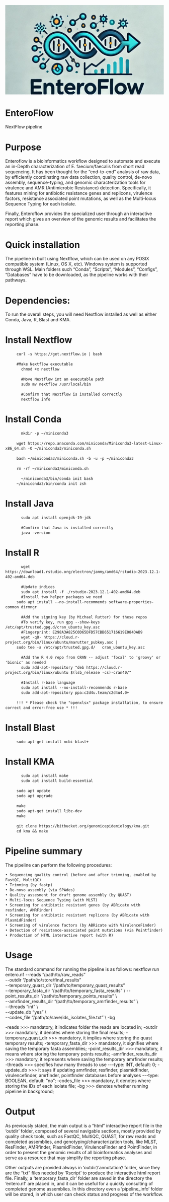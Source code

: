 ![Project Logo](https://github.com/CRAB-IZSLT/EnteroFlow/blob/main/Slide1.jpg)

# EnteroFlow

NextFlow pipeline 

# Purpose

Enteroflow is a bioinformatics workflow designed to automate and execute an in-Depth characterization of E. faecium/faecalis from short read sequencing. 
It has been thought for the “end-to-end” analysis of raw data, by efficiently coordinating raw data collection, quality control, de-novo assembly, sequence-typing, and genomic characterization tools for virulence and AMR (Antimicrobic Resistance) detection.
Specifically, it features mining for antibiotic resistance genes and replicons, virulence factors, resistance associated point mutations, as well as the Multi-locus Sequence Typing for each isolate.

Finally, Enteroflow provides the specialized user through an interactive report which gives an overview of the genomic results and facilitates the reporting phase.

# Quick installation

The pipeline in built using Nextflow, which can be used on any POSIX compatible system (Linux, OS X, etc). Windows system is supported through WSL.
Main folders such “Conda”, “Scripts”, “Modules”, “Configs”, “Databases” have to be downloaded, as the pipeline works with their pathways.

# Dependencies:

To run the overall steps, you will need Nextflow installed as well as either Conda, Java, R, Blast and KMA. 
# Install Nextflow
         curl -s https://get.nextflow.io | bash
           
         #Make Nextflow executable
	       chmod +x nextflow
	
	       #Move Nextflow int an executable path
	       sudo mv nextflow /usr/local/bin
	
	       #Confirm that Nextflow is installed correctly
	       nextflow info

# Install Conda
	       mkdir -p ~/miniconda3

         wget https://repo.anaconda.com/miniconda/Miniconda3-latest-Linux-x86_64.sh -O ~/miniconda3/miniconda.sh

         bash ~/miniconda3/miniconda.sh -b -u -p ~/miniconda3

         rm -rf ~/miniconda3/miniconda.sh

	       ~/miniconda3/bin/conda init bash
         ~/miniconda3/bin/conda init zsh

# Install Java
	       sudo apt install openjdk-19-jdk

	       #Confirm that Java is installed correctly
	       java -version

# Install R
	       wget https://download1.rstudio.org/electron/jammy/amd64/rstudio-2023.12.1-402-amd64.deb
                
	       #Update indices
	       sudo apt install -f ./rstudio-2023.12.1-402-amd64.deb
	       #Install two helper packages we need	
   	     sudo apt install --no-install-recommends software-properties-common dirmngr

	       #Add the signing key (by Michael Rutter) for these repos
	       #To verify key, run gpg --show-keys /etc/apt/trusted.gpg.d/cran_ubuntu_key.asc 
	       #Fingerprint: E298A3A825C0D65DFD57CBB651716619E084DAB9
	       wget -qO- https://cloud.r-project.org/bin/linux/ubuntu/marutter_pubkey.asc | 
         sudo tee -a /etc/apt/trusted.gpg.d/   cran_ubuntu_key.asc

	       #Add the R 4.0 repo from CRAN -- adjust 'focal' to 'groovy' or 'bionic' as needed
	       sudo add-apt-repository "deb https://cloud.r-project.org/bin/linux/ubuntu $(lsb_release -cs)-cran40/"
	     
	       #Install r-base language
	       sudo apt install --no-install-recommends r-base
	       sudo add-apt-repository ppa:c2d4u.team/c2d4u4.0+

	     !!! * Please check the "openxlsx" package installation, to ensure correct and error-free use * !!!

# Install Blast
         sudo apt-get install ncbi-blast+

# Install KMA
	       sudo apt install make
	       sudo apt install build-essential

         sudo apt update
         sudo apt upgrade

         make 
         sudo apt-get install libz-dev
         make 

         git clone https://bitbucket.org/genomicepidemiology/kma.git
         cd kma && make

# Pipeline summary

The pipeline can perform the following procedures:

    • Sequencing quality control (before and after trimming, enabled by FastQC, MultiQC)
    • Trimming (by fastp)
    • De-novo assembly (via SPAdes)
    • Quality assesment for draft genome assembly (by QUAST)
    • Multi-locus Sequence Typing (with MLST)
    • Screening for antibiotic resistant genes (by ABRicate with resfinder, AMRFinder)
    • Screening for antibiotic resistant replicons (by ABRicate with PlasmidFinder)
    • Screening of virulence factors (by ABRicate with VirulenceFinder)
    • Detection of resistance-associated point mutations (via Pointfinder)
    • Production of HTML interactive report (with R)

# Usage

The standard command for running the pipeline is as follows:
	nextflow run entero.nf --reads “/path/to/raw_reads” \
 				    --outdir “/path/to/store/final_results” \
   				  --temporary_quast_dir “/path/to/temporary_quast_results” \
				    --temporary_fasta_dir  “/path/to/temporary_fasta_results” \ 
				    --point_results_dir “/path/to/temporary_points_results” \  
			      --amrfinder_results_dir “/path/to/temporary_amrfinder_results” \   
				    --threads “int” \   
				    --update_db “yes” \  
				    --codes_file “/path/to/save/ids_isolates_file.txt” \ 
				    -bg

-reads >>> mandatory, it indicates folder the reads are located in;
-outdir >>> mandatory, it denotes where storing the final results;
-temporary_quast_dir >>> mandatory, it implies where storing the quast temporary results;
-temporary_fasta_dir >>> mandatory, it signifies where saving the temporary fasta assemblies;
-point_results_dir >>> mandatory, it means where storing the temporary points results;
-amrfinder_results_dir >>> mandatory, it represents where saving the temporary amrfinder results;
-threads >>> specifies how many threads to use ---type: INT, default: 0;
-update_db >>> it says if updating amrfinder, resfinder, plasmidfinder, virulencefinder, amrfinder, pointfinder databases before analyses ---type: BOOLEAN, default: “no”;
-codes_file >>> mandatory, it denotes where storing the IDs of each isolate file;
-bg >>> denotes whether running pipeline in background;

# Output

As previously stated, the main output is a “html” interactive report file in the ‘outdir’ folder, composed of several navigable sections, mostly provided by quality check tools, such as FastQC, MultiQC, QUAST, for raw reads and completed assemblies, and genotyping/characterization tools, like MLST, ResFinder, AMRfinder, PlasmidFinder, VirulenceFinder and PointFinder, in order to present the genomic results of all bioinformatics analyses and serve as a resource that may simplify the reporting phase.

Other outputs are provided always in ‘outdir’/’annotation’/ folder, since they are the “txt” files needed by ‘Rscript’ to produce the interactive html report file.
Finally, a ‘temporary_fasta_dir’ folder are saved in the directory the ‘entero.nf’ are placed in, and it can be useful for a quickly consulting of completed genome assemblies.
In this directory even a ‘pipeline_info’ folder will be stored, in which user can check status and progress of the workflow.
